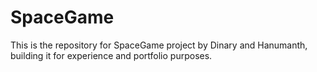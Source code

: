 # SpaceGame
This is the repository for SpaceGame project by Dinary and Hanumanth, building it for experience and portfolio purposes.
